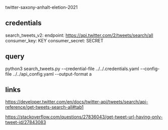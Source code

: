 twitter-saxony-anhalt-eletion-2021

## credentials 

search_tweets_v2:
  endpoint: https://api.twitter.com/2/tweets/search/all
  consumer_key: KEY
  consumer_secret: SECRET   

## query

python3 search_tweets.py --credential-file ../../.credentials.yaml --config-file ../../api_config.yaml --output-format a

## links

https://developer.twitter.com/en/docs/twitter-api/tweets/search/api-reference/get-tweets-search-all#tab1

https://stackoverflow.com/questions/27836043/get-tweet-url-having-only-tweet-id/27843083
